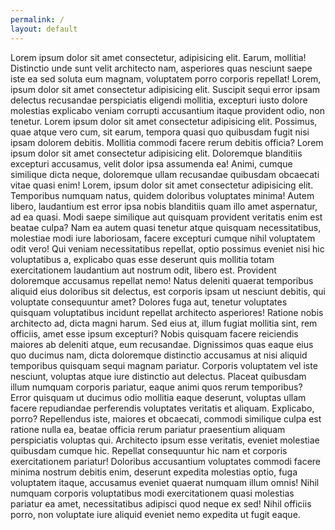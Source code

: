 ```yaml
---
permalink: /
layout: default
---
```


Lorem ipsum dolor sit amet consectetur, adipisicing elit. Earum, mollitia! Distinctio unde sunt velit architecto nam, asperiores quas nesciunt saepe iste ea sed soluta eum magnam, voluptatem porro corporis repellat!
Lorem, ipsum dolor sit amet consectetur adipisicing elit. Suscipit sequi error ipsam delectus recusandae perspiciatis eligendi mollitia, excepturi iusto dolore molestias explicabo veniam corrupti accusantium itaque provident odio, non tenetur.
Lorem ipsum dolor sit amet consectetur adipisicing elit. Possimus, quae atque vero cum, sit earum, tempora quasi quo quibusdam fugit nisi ipsam dolorem debitis. Mollitia commodi facere rerum debitis officia?
Lorem ipsum dolor sit amet consectetur adipisicing elit. Doloremque blanditiis excepturi accusamus, velit dolor ipsa assumenda ea! Animi, cumque similique dicta neque, doloremque ullam recusandae quibusdam obcaecati vitae quasi enim!
Lorem, ipsum dolor sit amet consectetur adipisicing elit. Temporibus numquam natus, quidem doloribus voluptates minima! Autem libero, laudantium est error ipsa nobis blanditiis quam illo amet aspernatur, ad ea quasi.
Modi saepe similique aut quisquam provident veritatis enim est beatae culpa? Nam ea autem quasi tenetur atque quisquam necessitatibus, molestiae modi iure laboriosam, facere excepturi cumque nihil voluptatem odit vero!
Qui veniam necessitatibus repellat, optio possimus eveniet nisi hic voluptatibus a, explicabo quas esse deserunt quis mollitia totam exercitationem laudantium aut nostrum odit, libero est. Provident doloremque accusamus repellat nemo!
Natus deleniti quaerat temporibus aliquid eius doloribus sit delectus, est corporis ipsam ut nesciunt debitis, qui voluptate consequuntur amet? Dolores fuga aut, tenetur voluptates quisquam voluptatibus incidunt repellat architecto asperiores!
Ratione nobis architecto ad, dicta magni harum. Sed eius at, illum fugiat mollitia sint, rem officiis, amet esse ipsum excepturi? Nobis quisquam facere reiciendis maiores ab deleniti atque, eum recusandae.
Dignissimos quas eaque eius quo ducimus nam, dicta doloremque distinctio accusamus at nisi aliquid temporibus quisquam sequi magnam pariatur. Corporis voluptatem vel iste nesciunt, voluptas atque iure distinctio aut delectus.
Placeat quibusdam illum numquam corporis pariatur, eaque animi quos rerum temporibus? Error quisquam ut ducimus odio mollitia eaque deserunt, voluptas ullam facere repudiandae perferendis voluptates veritatis et aliquam. Explicabo, porro?
Repellendus iste, maiores et obcaecati, commodi similique culpa est ratione nulla ea, beatae officia rerum pariatur praesentium aliquam perspiciatis voluptas qui. Architecto ipsum esse veritatis, eveniet molestiae quibusdam cumque hic.
Repellat consequuntur hic nam et corporis exercitationem pariatur! Doloribus accusantium voluptates commodi facere minima nostrum debitis enim, deserunt expedita molestias optio, fuga voluptatem itaque, accusamus eveniet quaerat numquam illum omnis!
Nihil numquam corporis voluptatibus modi exercitationem quasi molestias pariatur ea amet, necessitatibus adipisci quod neque ex sed! Nihil officiis porro, non voluptate iure aliquid eveniet nemo expedita ut fugit eaque.